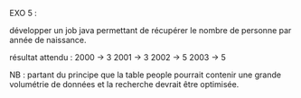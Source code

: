 EXO 5 : 

développer un job java permettant de récupérer le nombre de personne par année de naissance. 

résultat attendu : 
2000 -> 3
2001 -> 3
2002 -> 5
2003 -> 5
 
NB : partant du principe que la table people pourrait contenir une grande volumétrie de données et la recherche devrait être optimisée.

 

